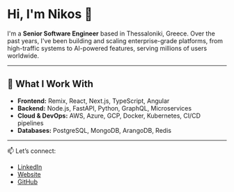 # Hi, I'm Nikos 👋  

I'm a **Senior Software Engineer** based in Thessaloniki, Greece. Over the past years, I've been building and scaling enterprise-grade platforms, from high-traffic systems to AI-powered features, serving millions of users worldwide.  

---

## 🔧 What I Work With
- **Frontend:** Remix, React, Next.js, TypeScript, Angular  
- **Backend:** Node.js, FastAPI, Python, GraphQL, Microservices  
- **Cloud & DevOps:** AWS, Azure, GCP, Docker, Kubernetes, CI/CD pipelines  
- **Databases:** PostgreSQL, MongoDB, ArangoDB, Redis  

---

📫 Let’s connect:  
- [LinkedIn](https://linkedin.com/in/nrentas)  
- [Website](https://nrentas.me)  
- [GitHub](https://github.com/nksrentas)  
